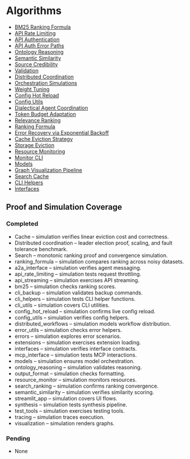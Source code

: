 # Algorithms

- [BM25 Ranking Formula](bm25.md)
- [API Rate Limiting](api_rate_limiting.md)
- [API Authentication](api_authentication.md)
- [API Auth Error Paths](api_auth_error_paths.md)
- [Ontology Reasoning](ontology_reasoning.md)
- [Semantic Similarity](semantic_similarity.md)
- [Source Credibility](source_credibility.md)
- [Validation](validation.md)
- [Distributed Coordination](distributed_coordination.md)
- [Orchestration Simulations](orchestration.md)
- [Weight Tuning](weight_tuning.md)
- [Config Hot Reload](config_hot_reload.md)
- [Config Utils](config_utils.md)
- [Dialectical Agent Coordination](dialectical_coordination.md)
- [Token Budget Adaptation](token_budgeting.md)
- [Relevance Ranking](relevance_ranking.md)
- [Ranking Formula](ranking_formula.md)
- [Error Recovery via Exponential Backoff](error_recovery.md)
- [Cache Eviction Strategy](cache_eviction.md)
- [Storage Eviction](storage_eviction.md)
- [Resource Monitoring](resource_monitor.md)
- [Monitor CLI](monitor_cli.md)
- [Models](models.md)
- [Graph Visualization Pipeline](visualization.md)
- [Search Cache](cache.md)
- [CLI Helpers](cli_helpers.md)
- [Interfaces](interfaces.md)

## Proof and Simulation Coverage

### Completed
- Cache – simulation verifies linear eviction cost and correctness.
- Distributed coordination – leader election proof, scaling, and fault
  tolerance benchmark.
- Search – monotonic ranking proof and convergence simulation.
- ranking_formula – simulation compares ranking across noisy datasets.
- a2a_interface – simulation verifies agent messaging.
- api_rate_limiting – simulation tests request throttling.
- api_streaming – simulation exercises API streaming.
- bm25 – simulation checks ranking scores.
- cli_backup – simulation validates backup commands.
- cli_helpers – simulation tests CLI helper functions.
- cli_utils – simulation covers CLI utilities.
- config_hot_reload – simulation confirms live config reload.
- config_utils – simulation verifies config helpers.
- distributed_workflows – simulation models workflow distribution.
- error_utils – simulation checks error helpers.
- errors – simulation explores error scenarios.
- extensions – simulation exercises extension loading.
- interfaces – simulation verifies interface contracts.
- mcp_interface – simulation tests MCP interactions.
- models – simulation ensures model orchestration.
- ontology_reasoning – simulation validates reasoning.
- output_format – simulation checks formatting.
- resource_monitor – simulation monitors resources.
- search_ranking – simulation confirms ranking convergence.
- semantic_similarity – simulation verifies similarity scoring.
- streamlit_app – simulation covers UI flows.
- synthesis – simulation tests synthesis pipeline.
- test_tools – simulation exercises testing tools.
- tracing – simulation traces execution.
- visualization – simulation renders graphs.

### Pending
- None
